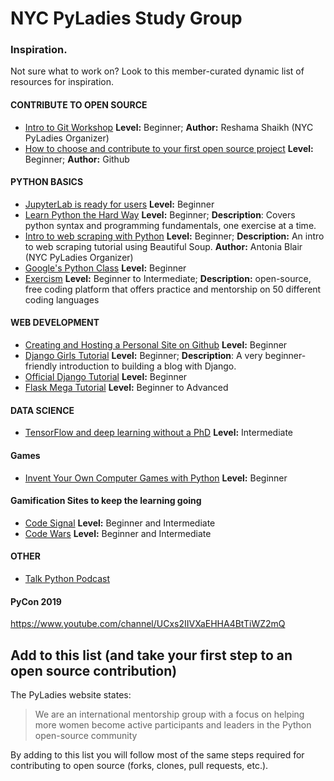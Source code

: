 # NYC PyLadies Study Group

### Inspiration.
Not sure what to work on? Look to this member-curated dynamic list of resources for inspiration.

#### CONTRIBUTE TO OPEN SOURCE
* [Intro to Git Workshop](https://github.com/reshamas/git-intro-workshop) **Level:** Beginner; **Author:** Reshama Shaikh (NYC PyLadies Organizer)
* [How to choose and contribute to your first open source project](https://github.com/collections/choosing-projects) **Level:** Beginner; **Author:** Github

#### PYTHON BASICS
* [JupyterLab is ready for users](https://blog.jupyter.org/jupyterlab-is-ready-for-users-5a6f039b8906) **Level:** Beginner
* [Learn Python the Hard Way](https://learnpythonthehardway.org/python3/) **Level:** Beginner; **Description**: Covers python
syntax and programming fundamentals, one exercise at a time.
* [Intro to web scraping with Python](https://github.com/antoniablair/pyladies_scraping_workshop) **Level:** Beginner; **Description:** An intro to web scraping tutorial using Beautiful Soup. **Author:** Antonia Blair (NYC PyLadies Organizer)
* [Google's Python Class](https://developers.google.com/edu/python/) **Level:** Beginner
* [Exercism](https://exercism.io) **Level:** Beginner to Intermediate; **Description:** open-source, free coding platform that offers practice and mentorship on 50 different coding languages

#### WEB DEVELOPMENT
* [Creating and Hosting a Personal Site on Github](http://jmcglone.com/guides/github-pages/) **Level:** Beginner
* [Django Girls Tutorial](https://tutorial.djangogirls.org/en/) **Level:** Beginner; **Description**: A very beginner-friendly introduction to building a blog with Django.
* [Official Django Tutorial](https://docs.djangoproject.com/en/2.1/intro/tutorial01/)  **Level:** Beginner
* [Flask Mega Tutorial](https://blog.miguelgrinberg.com/post/the-flask-mega-tutorial-part-i-hello-world) **Level:** Beginner to Advanced 

#### DATA SCIENCE
* [TensorFlow and deep learning without a PhD](https://youtu.be/u4alGiomYP4) **Level:** Intermediate

#### Games
* [Invent Your Own Computer Games with Python](https://inventwithpython.com/invent4thed/) **Level:** Beginner

#### Gamification Sites to keep the learning going
* [Code Signal](https://codesignal.com/) **Level:** Beginner and Intermediate
* [Code Wars](https://www.codewars.com/) **Level:** Beginner and Intermediate


#### OTHER
* [Talk Python Podcast](https://talkpython.fm)  

#### PyCon 2019
https://www.youtube.com/channel/UCxs2IIVXaEHHA4BtTiWZ2mQ

## Add to this list (and take your first step to an open source contribution)
The PyLadies website states: 
> We are an international mentorship group with a focus on helping more women become active participants and leaders in the Python open-source community

By adding to this list you will follow most of the same steps required for contributing to open source (forks, clones, pull requests, etc.).
